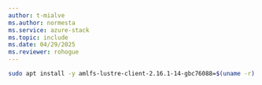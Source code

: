 ```yaml
---
author: t-mialve
ms.author: normesta
ms.service: azure-stack
ms.topic: include
ms.date: 04/29/2025
ms.reviewer: rohogue
---
```


```bash
sudo apt install -y amlfs-lustre-client-2.16.1-14-gbc76088=$(uname -r)
```
